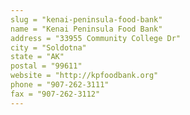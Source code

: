 ```yaml
---
slug = "kenai-peninsula-food-bank"
name = "Kenai Peninsula Food Bank"
address = "33955 Community College Dr"
city = "Soldotna"
state = "AK"
postal = "99611"
website = "http://kpfoodbank.org"
phone = "907-262-3111"
fax = "907-262-3112"
---
```

